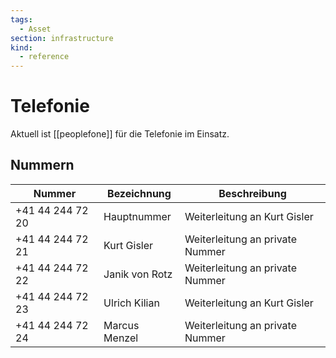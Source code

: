 ```yaml
---
tags:
  - Asset
section: infrastructure
kind:
  - reference
---
```


# Telefonie

Aktuell ist [[peoplefone]] für die Telefonie im Einsatz.

## Nummern

| Nummer           | Bezeichnung    | Beschreibung                    |
| ---------------- | -------------- | ------------------------------- |
| +41 44 244 72 20 | Hauptnummer    | Weiterleitung an Kurt Gisler    |
| +41 44 244 72 21 | Kurt Gisler    | Weiterleitung an private Nummer |
| +41 44 244 72 22 | Janik von Rotz | Weiterleitung an private Nummer |
| +41 44 244 72 23 | Ulrich Kilian  | Weiterleitung an Kurt Gisler    |
| +41 44 244 72 24 | Marcus Menzel  | Weiterleitung an private Nummer |

